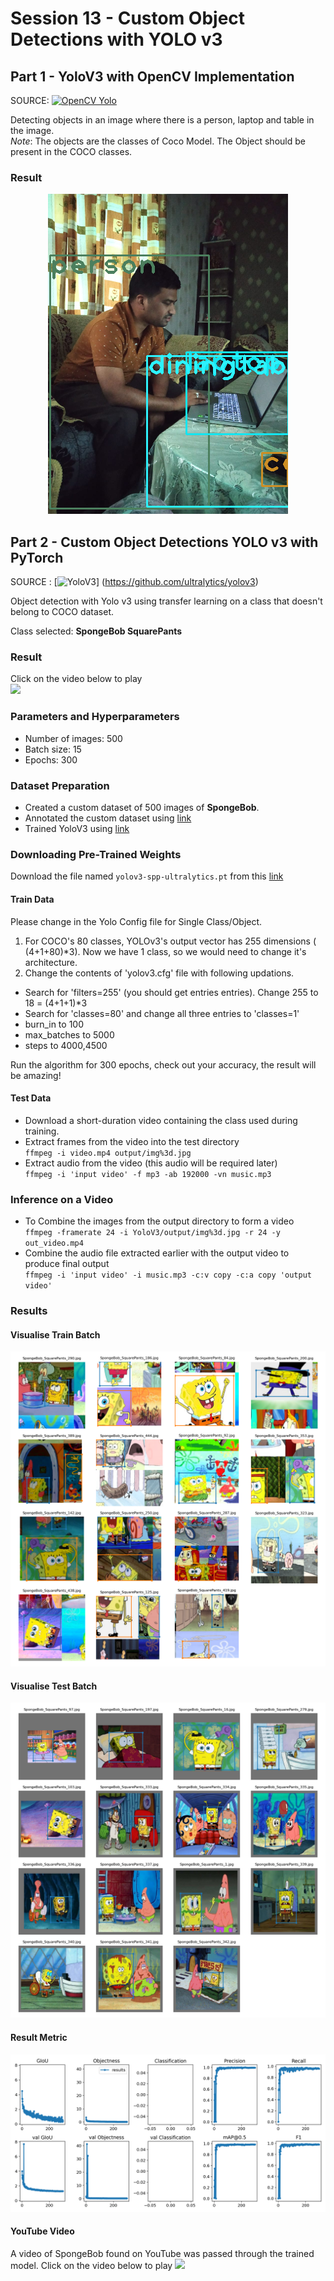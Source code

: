 # Session 13 - Custom Object Detections with YOLO v3

## Part 1 - YoloV3 with OpenCV Implementation

SOURCE:
[![OpenCV Yolo](https://docs.opencv.org/master/opencv-logo-small.png)](https://pysource.com/2019/06/27/yolo-object-detection-using-opencv-with-python/)

Detecting objects in an image where there is a person, laptop and table in the image.  
_Note_: The objects are the classes of Coco Model. The Object should be present in the COCO classes.

### Result

<p style='text-align:center;'>
  <img src="S13_Yolo_OpenCV/Annonate.png" />
</p>

## Part 2 - Custom Object Detections YOLO v3 with PyTorch
SOURCE : [![YoloV3](<img src="https://pjreddie.com/media/image/yologo_2.png" width="50" height="50"/>)] (https://github.com/ultralytics/yolov3)

Object detection with Yolo v3 using transfer learning on a class that doesn't belong to COCO dataset.

Class selected: **SpongeBob SquarePants**

### Result

Click on the video below to play  
[![](https://img.youtube.com/vi/vn7-le8o8og/0.jpg)](https://www.youtube.com/watch?v=vn7-le8o8og 'SpongeBob Detection with YOLO V3')

### Parameters and Hyperparameters

- Number of images: 500
- Batch size: 15
- Epochs: 300

### Dataset Preparation

- Created a custom dataset of 500 images of **SpongeBob**.
- Annotated the custom dataset using [link](https://github.com/miki998/YoloV3_Annotation_Tool)
- Trained YoloV3 using [link](https://github.com/theschoolofai/YoloV3)

### Downloading Pre-Trained Weights

Download the file named `yolov3-spp-ultralytics.pt` from this [link](https://drive.google.com/open?id=1LezFG5g3BCW6iYaV89B2i64cqEUZD7e0) 

#### Train Data
Please change in the Yolo Config file for Single Class/Object.

1. For COCO's 80 classes, YOLOv3's output vector has 255 dimensions ( (4+1+80)*3). Now we have 1 class, so we would need to change it's architecture.
2. Change the contents of 'yolov3.cfg' file with following updations. 
  * Search for 'filters=255' (you should get entries entries). Change 255 to 18 = (4+1+1)*3
  * Search for 'classes=80' and change all three entries to 'classes=1'
  * burn_in to 100
  * max_batches to 5000
  * steps to 4000,4500

Run the algorithm for 300 epochs, check out your accuracy, the result will be amazing!

#### Test Data

- Download a short-duration video containing the class used during training.
- Extract frames from the video into the test directory  
  `ffmpeg -i video.mp4 output/img%3d.jpg`
- Extract audio from the video (this audio will be required later)  
  `ffmpeg -i 'input video' -f mp3 -ab 192000 -vn music.mp3`  

### Inference on a Video

- To Combine the images from the output directory to form a video  
  `ffmpeg -framerate 24 -i YoloV3/output/img%3d.jpg -r 24 -y out_video.mp4`
- Combine the audio file extracted earlier with the output video to produce final output  
  `ffmpeg -i 'input video' -i music.mp3 -c:v copy -c:a copy 'output video'`

### Results

#### Visualise Train Batch
<img src="S13_Yolo/train_batch0.png">

#### Visualise Test Batch
<img src="S13_Yolo/test_batch0.png">

#### Result Metric
<img src="S13_Yolo/results.png">

#### YouTube Video
A video of SpongeBob found on YouTube was passed through the trained model. Click on the video below to play
[![](https://img.youtube.com/vi/O_AwsMYsUQ4/0.jpg)](https://www.youtube.com/watch?v=O_AwsMYsUQ4 'SpongeBob Detection with YOLO V3')
